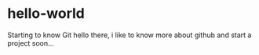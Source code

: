 # hello-world
Starting to know Git
hello there, i like to know more about github and start a project soon... 
